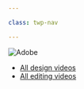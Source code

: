 ```yaml
---

class: twp-nav

---
```


![Adobe](https://d9hhrg4mnvzow.cloudfront.net/photoshop.adobelanding.com/tpm-photo-home/d98412d7-ps-logo-black.svg)

- [All design videos](https://www.adobe.com/privacy.html)
- [All editing videos](https://www.adobe.com/legal/terms.html)